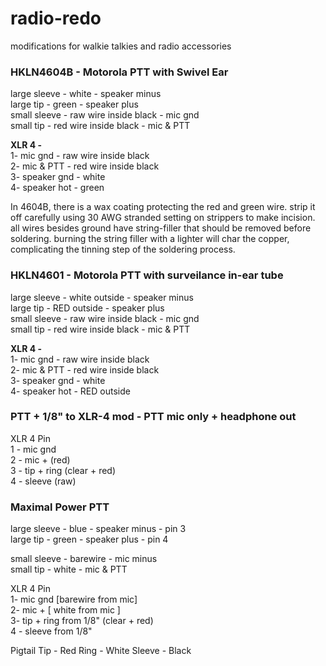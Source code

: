 # radio-redo
modifications for walkie talkies and radio accessories 



### HKLN4604B  - Motorola PTT with Swivel Ear

large sleeve - white  - speaker minus  
large tip - green  - speaker plus  
small sleeve - raw wire inside black  - mic gnd   
small tip - red wire inside black - mic & PTT  



__XLR 4 -__  
1-  mic gnd - raw wire inside black  
2-  mic & PTT - red wire inside black  
3-  speaker gnd - white  
4- speaker hot - green  

In 4604B, there is a wax coating protecting the red and green wire. strip it off carefully using 30 AWG stranded setting on strippers to make incision.
all wires besides ground have string-filler that should be removed before soldering. burning the string filler with a lighter will char the copper, complicating the tinning step of the soldering process.


### HKLN4601 - Motorola PTT with surveilance in-ear tube

large sleeve - white outside - speaker minus  
large tip - RED outside - speaker plus  
small sleeve - raw wire inside black  - mic gnd   
small tip - red wire inside black - mic & PTT  

__XLR 4 -__  
1-  mic gnd - raw wire inside black  
2-  mic & PTT - red wire inside black  
3-  speaker gnd - white  
4- speaker hot - RED outside 



### PTT + 1/8" to XLR-4 mod -  PTT mic only + headphone out

XLR 4 Pin  
1 - mic gnd  
2 - mic + (red)  
3 -  tip + ring (clear + red)  
4 -  sleeve (raw)  

### Maximal Power PTT 
large sleeve - blue - speaker minus - pin 3  
large tip - green - speaker plus - pin 4  

small sleeve - barewire - mic minus  
small tip - white - mic & PTT

XLR 4 Pin  
1- mic gnd [barewire from mic]  
2- mic + [  white from mic ]  
3- tip + ring from 1/8" (clear + red)  
4 - sleeve from 1/8"

Pigtail
Tip - Red
Ring - White
Sleeve - Black


